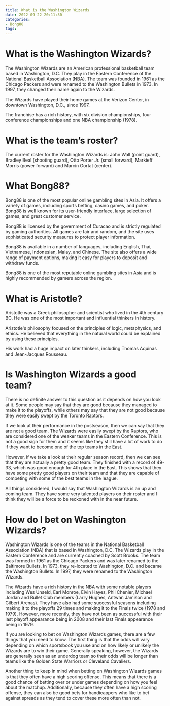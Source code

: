 ```yaml
---
title: What is the Washington Wizards
date: 2022-09-22 20:11:30
categories:
- Bong88
tags:
---
```



#  What is the Washington Wizards?

The Washington Wizards are an American professional basketball team based in Washington, D.C. They play in the Eastern Conference of the National Basketball Association (NBA). The team was founded in 1961 as the Chicago Packers and were renamed to the Washington Bullets in 1973. In 1997, they changed their name again to the Wizards.

The Wizards have played their home games at the Verizon Center, in downtown Washington, D.C., since 1997.

The franchise has a rich history, with six division championships, four conference championships and one NBA championship (1978).

# What is the team’s roster?

The current roster for the Washington Wizards is: John Wall (point guard), Bradley Beal (shooting guard), Otto Porter Jr. (small forward), Markieff Morris (power forward) and Marcin Gortat (center).

#  What Bong88?

Bong88 is one of the most popular online gambling sites in Asia. It offers a variety of games, including sports betting, casino games, and poker. Bong88 is well known for its user-friendly interface, large selection of games, and great customer service.

Bong88 is licensed by the government of Curacao and is strictly regulated by gaming authorities. All games are fair and random, and the site uses sophisticated security measures to protect player information.

Bong88 is available in a number of languages, including English, Thai, Vietnamese, Indonesian, Malay, and Chinese. The site also offers a wide range of payment options, making it easy for players to deposit and withdraw funds.

Bong88 is one of the most reputable online gambling sites in Asia and is highly recommended by gamers across the region.

#  What is Aristotle?

Aristotle was a Greek philosopher and scientist who lived in the 4th century BC. He was one of the most important and influential thinkers in history.

Aristotle's philosophy focused on the principles of logic, metaphysics, and ethics. He believed that everything in the natural world could be explained by using these principles.

His work had a huge impact on later thinkers, including Thomas Aquinas and Jean-Jacques Rousseau.

#  Is Washington Wizards a good team?

There is no definite answer to this question as it depends on how you look at it. Some people may say that they are good because they managed to make it to the playoffs, while others may say that they are not good because they were easily swept by the Toronto Raptors.

If we look at their performance in the postseason, then we can say that they are not a good team. The Wizards were easily swept by the Raptors, who are considered one of the weaker teams in the Eastern Conference. This is not a good sign for them and it seems like they still have a lot of work to do if they want to become one of the top teams in the East.

However, if we take a look at their regular season record, then we can see that they are actually a pretty good team. They finished with a record of 49-33, which was good enough for 4th place in the East. This shows that they have some pretty good players on their team and that they are capable of competing with some of the best teams in the league.

All things considered, I would say that Washington Wizards is an up and coming team. They have some very talented players on their roster and I think they will be a force to be reckoned with in the near future.

#  How do I bet on Washington Wizards?

Washington Wizards is one of the teams in the National Basketball Association (NBA) that is based in Washington, D.C. The Wizards play in the Eastern Conference and are currently coached by Scott Brooks. The team was formed in 1961 as the Chicago Packers and was later renamed to the Baltimore Bullets. In 1973, they re-located to Washington, D.C. and became the Washington Bullets. In 1997, they were renamed to the Washington Wizards.

The Wizards have a rich history in the NBA with some notable players including Wes Unseld, Earl Monroe, Elvin Hayes, Phil Chenier, Michael Jordan and Bullet Club members (Larry Hughes, Antwan Jamison and Gilbert Arenas). They have also had some successful seasons including making it to the playoffs 29 times and making it to the Finals twice (1978 and 1979). However, more recently, they have not been as successful with their last playoff appearance being in 2008 and their last Finals appearance being in 1979.

If you are looking to bet on Washington Wizards games, there are a few things that you need to know. The first thing is that the odds will vary depending on which sportsbook you use and on how likely or unlikely the Wizards are to win their game. Generally speaking, however, the Wizards are generally seen as an underdog team so their odds will be longer than teams like the Golden State Warriors or Cleveland Cavaliers.

Another thing to keep in mind when betting on Washington Wizards games is that they often have a high scoring offense. This means that there is a good chance of betting over or under games depending on how you feel about the matchup. Additionally, because they often have a high scoring offense, they can also be good bets for handicappers who like to bet against spreads as they tend to cover these more often than not.